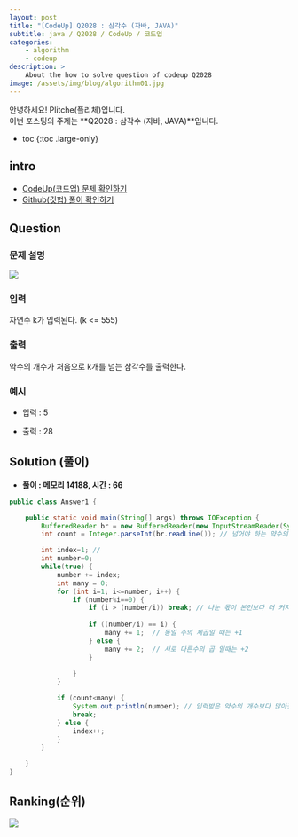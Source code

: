 ```yaml
---
layout: post
title: "[CodeUp] Q2028 : 삼각수 (자바, JAVA)"
subtitle: java / Q2028 / CodeUp / 코드업
categories:
    - algorithm
    - codeup
description: >
    About the how to solve question of codeup Q2028
image: /assets/img/blog/algorithm01.jpg
---
```


안녕하세요! Plitche(플리체)입니다.  
이번 포스팅의 주제는 **Q2028 : 삼각수 (자바, JAVA)**입니다.

* toc
{:toc .large-only}

## intro
* [CodeUp(코드업) 문제 확인하기](https://codeup.kr/problem.php?id=2028)  
* [Github(깃헙) 풀이 확인하기](https://github.com/plitche/CodeUp_Solution/tree/master/Q2001~Q2100/Q2028)  

## Question
### 문제 설명
![](/assets/post/codeup/Q2000~Q2099/20220209/01.JPG)  

### 입력
자연수 k가 입력된다. (k <= 555)  

### 출력
약수의 개수가 처음으로 k개를 넘는 삼각수를 출력한다.  
  
### 예시
* 입력 : 5  
  
* 출력 : 28  
  
## Solution (풀이)
* **풀이 : 메모리 14188, 시간 : 66**  

```java
public class Answer1 {

	public static void main(String[] args) throws IOException {
        BufferedReader br = new BufferedReader(new InputStreamReader(System.in));
        int count = Integer.parseInt(br.readLine()); // 넘어야 하는 약수의 개수 입력 받기

        int index=1; // 
        int number=0;
        while(true) {
        	number += index;
        	int many = 0;
        	for (int i=1; i<=number; i++) {
        		if (number%i==0) {
        			if (i > (number/i)) break; // 나눈 몫이 본인보다 더 커지는 순간 break;
        			
        			if ((number/i) == i) {
        				many += 1;	// 동일 수의 제곱일 때는 +1
        			} else {
        				many += 2;  // 서로 다른수의 곱 일때는 +2
        			}
        			
    			}
    		}

        	if (count<many) {
        		System.out.println(number); // 입력받은 약수의 개수보다 많아질때 break;
        		break;
        	} else {
        		index++;
        	}
        }

	}
}
```  

## Ranking(순위)
![](/assets/post/codeup/Q2000~Q2099/20220209/03.JPG)  